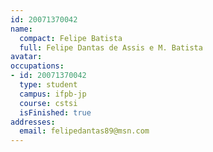 ```yaml
---
id: 20071370042
name:
  compact: Felipe Batista
  full: Felipe Dantas de Assis e M. Batista
avatar:
occupations:
- id: 20071370042
  type: student
  campus: ifpb-jp
  course: cstsi
  isFinished: true
addresses:
  email: felipedantas89@msn.com
---
```

